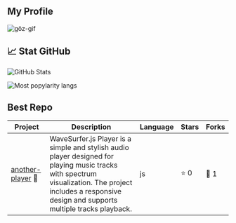## My Profile

![göz-gif](https://github.com/user-attachments/assets/658f1258-574f-4933-bdba-a161cd944556)


## 📈 Stat GitHub
![GitHub Stats](https://github-readme-stats.vercel.app/api?username=cvrseq&show_icons=true&theme=radical)

![Most popylarity langs](https://github-readme-stats.vercel.app/api/top-langs/?username=cvrseq&layout=compact&theme=radical)


## Best Repo
| Project | Description | Language | Stars | Forks |
|---------|-------------|----------|-------|-------|
| [another-player](https://github.com/cvrseq/another_player) 🚀 | WaveSurfer.js Player is a simple and stylish audio player designed for playing music tracks with spectrum visualization. The project includes a responsive design and supports multiple tracks playback. | js | ⭐ 0 | 🔗 1 |


